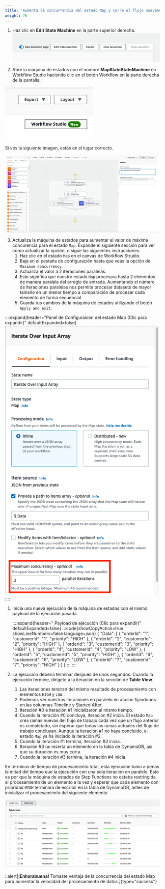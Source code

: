 ```yaml
---
title: 'Aumenta la concurrencia del estado Map y corre el flujo nuevamente'
weight: 76
---
```

1. Haz clic en  **Edit State Machine** en la parte superior derecha.
![EDITAR](/static/img/module-5/edit-state-machine.png)

2. Abre la máquina de estados con el nombre **MapStateStateMachine** en Workflow Studio haciendo clic en el botón Workflow en la parte derecha de la pantalla.

![EDITAR](/static/img/module-5/workflow-studio-button.png)

Si ves la siguiente imagen, estás en el lugar correcto.

![EDITAR](/static/img/module-5/module5-workflowstudio.png)

3. Actualiza la máquina de estados para aumentar el valor de máxima concurencia para el estado `Map`. Expande el siguiente sección para ver como actualizar la opción, o sigue las siguientes instrucciones.
   1. Haz clic en el estado `Map` en el canvas de Workflow Strudio.
   2. Baja en el pestaña de configuración hasta que veas la opción de `Maximum concurrency`.
   3. Actualiza el valor a 2 iteraciones paralelas.
   4. Esto significa que nuestro estado `Map` procesara hasta 2 elementos de manera paralela del arreglo de entrada. Aumentando el número de iteraciones paralelas nos permite procesar datasets de mayor tamaño en un menor tiempo a comparación de procesar cada elemento de forma secuencial
   5. Guarda tus cambios de la máquina de estados utilizando el botón `Apply and exit`.

::::expand{header="Panel de Configuraicón del estado Map (Clic para expandir)" defaultExpanded=false}
![EDITAR](/static/img/module-5/map-state-configuration-parallel.png)
::::

1. Inicia una nueva ejecución de la máquina de estados con el mismo payload de la ejecución pasada.

   ::::expand{header=" Payload de ejecución (Clic para expandir)" defaultExpanded=false}
   :::code{showCopyAction=true showLineNumbers=false language=json}
   {
      "Data": [
         {
         "orderId": "1",
         "customerId": "1",
         "priority": "HIGH"
         },
         {
         "orderId": "2",
         "customerId": "2",
         "priority": "HIGH"
         },
         {
         "orderId": "3",
         "customerId": "3",
         "priority": "HIGH"
         },
         {
         "orderId": "4",
         "customerId": "4",
         "priority": "LOW"
         },
         {
         "orderId": "5",
         "customerId": "5",
         "priority": "HIGH"
         },
         {
         "orderId": "6",
         "customerId": "6",
         "priority": "LOW"
         },
         {
         "orderId": "7",
         "customerId": "7",
         "priority": "HIGH"
         }
      ]
   }
   :::
   ::::

2. La ejecución debería terminar después de unos segundos. Cuando la ejecución termine, dirígete a la iteración en la sección de **Table View**.
   1. Las iteraciones tendran del mismo resultado de procesamiento con elementos `HIGH` y `LOW` .
   2. Podemos ver nuestras iteraciones en paralelo en acción fijándonos en las columnas Timeline y Started After.
   3. Iteración #0 e iteración #1 inicializaron al mismo tiempo.
   4. Cuando la iteración #0 concluya, Iteración #2 inicia. El estado `Map` crea ramas nuevas del flujo de trabajo cada vez que un flujo anterior es completado, sin esperar que todas las ramas actuales del flujo de trabajo concluyan. Aunque la iteración #1 no haya concluido, el estado `Map` ya ha iniciado la iteración #2.
   5. Cuando la iteración #1 termina, Iteración #3 inicia.
   6. Iteración #3 no inserta un elemento en la tabla de DynamoDB, así que su duración es muy corta.
   7. Cuando la iteración #3 termina, la iteración #4 inicia.

En términos de tiempo de procesamiento total, esta ejecución tomo a penas la mitad del tiempo que la ejecución con una sola iteración en paralelo. Esto es por que la máquina de estados de Step Functions no estaba restringida al procesamiento de un elemento a la vez y esperar que cada elemento con prioridad  `HIGH` terminara de escribir en la tabla de DynamoDB, antes de inicializar el procesamiento del siguiente elemento.

![Vista de la tabla con  2 ramas en paralelo](/static/img/module-5/table-view-2-parallel.png)

::alert[**¡Enhorabuena!** Tomaste ventaja de la concurrencia del estado Map para aumentar la velocidad del procesamiento de datos.]{type="success"}
